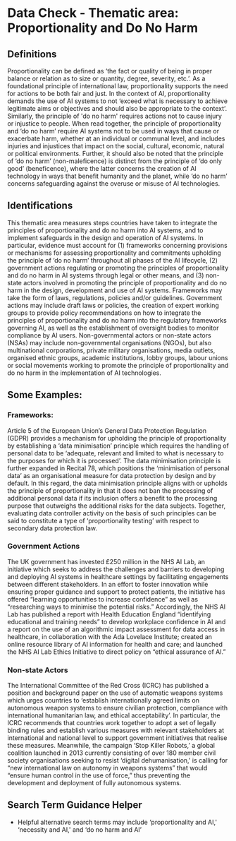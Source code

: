
# Data Check - Thematic area: Proportionality and Do No Harm

## Definitions

Proportionality can be defined as ‘the fact or quality of being in proper balance or relation as to size or quantity, degree, severity, etc.’. As a foundational principle of international law, proportionality supports the need for actions to be both fair and just. In the context of AI, proportionality demands the use of AI systems to not ‘exceed what is necessary to achieve legitimate aims or objectives and should also be appropriate to the context’.
Similarly, the principle of 'do no harm' requires actions not to cause injury or injustice to people. When read together, the principle of proportionality and ‘do no harm’ require AI systems not to be used in ways that cause or exacerbate harm, whether at an individual or communal level, and includes injuries and injustices that impact on the social, cultural, economic, natural or political environments. Further, it should also be noted that the principle of ‘do no harm’ (non-maleficence) is distinct from the principle of ‘do only good’ (beneficence), where the latter concerns the creation of AI technology in ways that benefit humanity and the planet, while ‘do no harm’ concerns safeguarding against the overuse or misuse of AI technologies.


## Identifications

This thematic area measures steps countries have taken to integrate the principles of proportionality and do no harm into AI systems, and to implement safeguards in the design and operation of AI systems. In particular, evidence must account for (1) frameworks concerning provisions or mechanisms for assessing proportionality and commitments upholding the principle of ‘do no harm’ throughout all phases of the AI lifecycle, (2) government actions regulating or promoting the principles of proportionality and do no harm in AI systems through legal or other means, and (3) non-state actors involved in promoting the principle of proportionality and do no harm in the design, development and use of AI systems.
Frameworks may take the form of laws, regulations, policies and/or guidelines. Government actions may include draft laws or policies, the creation of expert working groups to provide policy recommendations on how to integrate the principles of proportionality and do no harm into the regulatory frameworks governing AI, as well as the establishment of oversight bodies to monitor compliance by AI users. Non-governmental actors or non-state actors (NSAs) may include non-governmental organisations (NGOs), but also multinational corporations, private military organisations, media outlets, organised ethnic groups, academic institutions, lobby groups, labour unions or social movements working to promote the principle of proportionality and do no harm in the implementation of AI technologies.

## Some Examples:

### Frameworks:

Article 5 of the European Union’s General Data Protection Regulation (GDPR) provides a mechanism for upholding the principle of proportionality by establishing a ‘data minimisation’ principle which requires the handling of personal data to be ‘adequate, relevant and limited to what is necessary to the purposes for which it is processed’. The data minimisation principle is further expanded in Recital 78, which positions the ‘minimisation of personal data’ as an organisational measure for data protection by design and by default. In this regard, the data minimisation principle aligns with or upholds the principle of proportionality in that it does not ban the processing of additional personal data if its inclusion offers a benefit to the processing purpose that outweighs the additional risks for the data subjects. Together, evaluating data controller activity on the basis of such principles can be said to constitute a type of ‘proportionality testing’ with respect to secondary data protection law.

### Government Actions

The UK government has invested £250 million in the NHS AI Lab, an initiative which seeks to address the challenges and barriers to developing and deploying AI systems in healthcare settings by facilitating engagements between different stakeholders. In an effort to foster innovation while ensuring proper guidance and support to protect patients, the initiative has offered “learning opportunities to increase confidence” as well as “researching ways to minimise the potential risks.” Accordingly, the NHS AI Lab has published a report with Health Education England “identifying educational and training needs” to develop workplace confidence in AI and a report on the use of an algorithmic impact assessment for data access in healthcare, in collaboration with the Ada Lovelace Institute; created an online resource library of AI information for health and care; and launched the NHS AI Lab Ethics Initiative to direct policy on “ethical assurance of AI.”

### Non-state Actors

The International Committee of the Red Cross (ICRC) has published a position and background paper on the use of automatic weapons systems which urges countries to ‘establish internationally agreed limits on autonomous weapon systems to ensure civilian protection, compliance with international humanitarian law, and ethical acceptability’. In particular, the ICRC recommends that countries work together to adopt a set of legally binding rules and establish various measures with relevant stakeholders at international and national level to support government initiatives that realise these measures. Meanwhile, the campaign ‘Stop Killer Robots,’ a global coalition launched in 2013 currently consisting of over 180 member civil society organisations seeking to resist ‘digital dehumanisation,' is calling for “new international law on autonomy in weapons systems” that would “ensure human control in the use of force,” thus preventing the development and deployment of fully autonomous systems.

## Search Term Guidance Helper

- Helpful alternative search terms may include ‘proportionality and AI,' ‘necessity and AI,' and ‘do no harm and AI’ 
